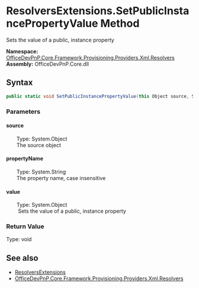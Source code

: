 # ResolversExtensions.SetPublicInstancePropertyValue Method  
 Sets the value of a public, instance property   

**Namespace:** [OfficeDevPnP.Core.Framework.Provisioning.Providers.Xml.Resolvers](OfficeDevPnP.Core.Framework.Provisioning.Providers.Xml.Resolvers.md)  
**Assembly:** OfficeDevPnP.Core.dll  
## Syntax
```C#
public static void SetPublicInstancePropertyValue(this Object source, String propertyName, Object value)
```
### Parameters
#### source  
&emsp;&emsp;Type: System.Object  
&emsp;&emsp;The source object  

  

#### propertyName  
&emsp;&emsp;Type: System.String  
&emsp;&emsp;The property name, case insensitive  

  

#### value  
&emsp;&emsp;Type: System.Object  
&emsp;&emsp; Sets the value of a public, instance property   

  

### Return Value
Type: void  

## See also
- [ResolversExtensions](OfficeDevPnP.Core.Framework.Provisioning.Providers.Xml.Resolvers.ResolversExtensions.md) 
- [OfficeDevPnP.Core.Framework.Provisioning.Providers.Xml.Resolvers](OfficeDevPnP.Core.Framework.Provisioning.Providers.Xml.Resolvers.md) 
